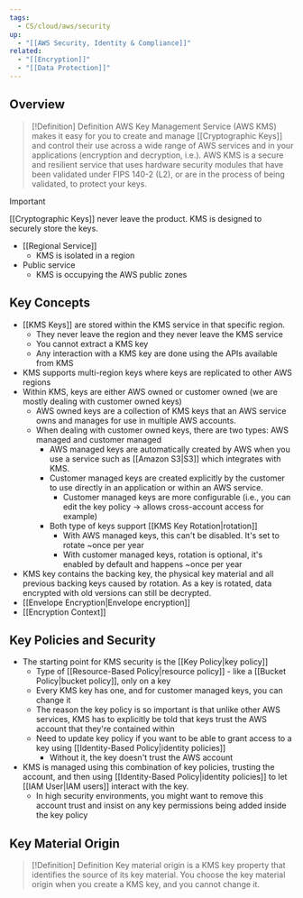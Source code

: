 ```yaml
---
tags:
  - CS/cloud/aws/security
up:
  - "[[AWS Security, Identity & Compliance]]"
related:
  - "[[Encryption]]"
  - "[[Data Protection]]"
---
```

## Overview

>[!Definition] Definition
>AWS Key Management Service (AWS KMS) makes it easy for you to create and manage [[Cryptographic Keys]] and control their use across a wide range of AWS services and in your applications (encryption and decryption, i.e.). AWS KMS is a secure and resilient service that uses hardware security modules that have been validated under FIPS 140-2 (L2), or are in the process of being validated, to protect your keys.


>[!Important]
>[[Cryptographic Keys]] never leave the product. KMS is designed to securely store the keys.

- [[Regional Service]]
	- KMS is isolated in a region
- Public service
	- KMS is occupying the AWS public zones

## Key Concepts

- [[KMS Keys]] are stored within the KMS service in that specific region.
	- They never leave the region and they never leave the KMS service
	- You cannot extract a KMS key
	- Any interaction with a KMS key are done using the APIs available from KMS
- KMS supports multi-region keys where keys are replicated to other AWS regions
- Within KMS, keys are either AWS owned or customer owned (we are mostly dealing with customer owned keys)
	- AWS owned keys are a collection of KMS keys that an AWS service owns and manages for use in multiple AWS accounts.
	- When dealing with customer owned keys, there are two types: AWS managed and customer managed
		- AWS managed keys are automatically created by AWS when you use a service such as [[Amazon S3|S3]] which integrates with KMS.
		- Customer managed keys are created explicitly by the customer to use directly in an application or within an AWS service.
			- Customer managed keys are more configurable (i.e., you can edit the key policy -> allows cross-account access for example)
		- Both type of keys support [[KMS Key Rotation|rotation]]
			- With AWS managed keys, this can't be disabled. It's set to rotate ~once per year
			- With customer managed keys, rotation is optional, it's enabled by default and happens ~once per year
- KMS key contains the backing key, the physical key material and all previous backing keys caused by rotation. As a key is rotated, data encrypted with old versions can still be decrypted. 
- [[Envelope Encryption|Envelope encryption]]
- [[Encryption Context]]

## Key Policies and Security

- The starting point for KMS security is the [[Key Policy|key policy]]
	- Type of [[Resource-Based Policy|resource policy]] - like a [[Bucket Policy|bucket policy]], only on a key
	- Every KMS key has one, and for customer managed keys, you can change it
	- The reason the key policy is so important is that unlike other AWS services, KMS has to explicitly be told that keys trust the AWS account that they're contained within
	- Need to update key policy if you want to be able to grant access to a key using [[Identity-Based Policy|identity policies]]
		- Without it, the key doesn't trust the AWS account 
- KMS is managed using this combination of key policies, trusting the account, and then using [[Identity-Based Policy|identity policies]] to let [[IAM User|IAM users]] interact with the key.
	- In high security environments, you might want to remove this account trust and insist on any key permissions being added inside the key policy


## Key Material Origin

>[!Definition] Definition
>Key material origin is a KMS key property that identifies the source of its key material. You choose the key material origin when you create a KMS key, and you cannot change it.

